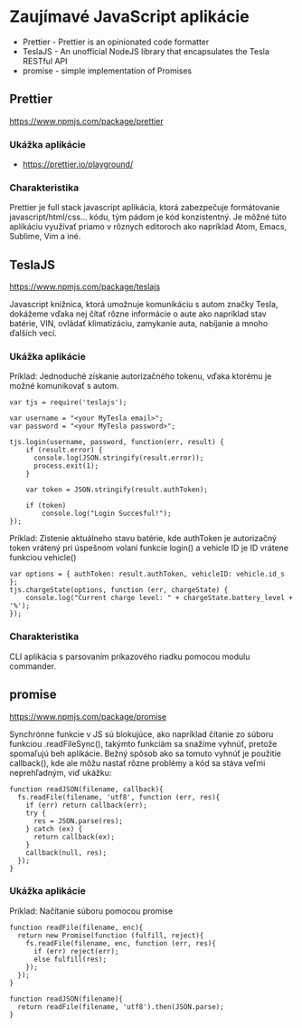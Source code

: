 # Zaujímavé JavaScript aplikácie 

- Prettier - Prettier is an opinionated code formatter
- TeslaJS - An unofficial NodeJS library that encapsulates the Tesla RESTful API
- promise - simple implementation of Promises

## Prettier

<https://www.npmjs.com/package/prettier>

### Ukážka aplikácie

- <https://prettier.io/playground/>

### Charakteristika

Prettier je full stack javascript aplikácia, ktorá zabezpečuje formátovanie javascript/html/css... kódu, tým pádom je kód konzistentný. Je môžné túto aplikáciu využívať priamo v rôznych editoroch ako napríklad Atom, Emacs, Sublime, Vim a iné.

## TeslaJS

<https://www.npmjs.com/package/teslajs>

Javascript knižnica, ktorá umožnuje komunikáciu s autom značky Tesla, dokážeme vďaka nej čítať rôzne informácie o aute ako napríklad stav batérie, VIN, ovládať klimatizáciu, zamykanie auta, nabíjanie a mnoho ďalších vecí.

### Ukážka aplikácie

Príklad: Jednoduché získanie autorizačného tokenu, vďaka ktorému je možné komunikovať s autom.

    var tjs = require('teslajs');
 
    var username = "<your MyTesla email>";
    var password = "<your MyTesla password>";
 
    tjs.login(username, password, function(err, result) {
        if (result.error) {
          console.log(JSON.stringify(result.error));
          process.exit(1);
        }
 
        var token = JSON.stringify(result.authToken);
 
        if (token)
            console.log("Login Succesful!");
    });

Príklad: Zistenie aktuálneho stavu batérie, kde authToken je autorizačný token vrátený pri úspešnom volaní funkcie login() a vehicle ID je ID vrátene funkciou vehicle()

	var options = { authToken: result.authToken, vehicleID: vehicle.id_s };
    tjs.chargeState(options, function (err, chargeState) {
        console.log("Current charge level: " + chargeState.battery_level + '%');
    });


### Charakteristika

CLI aplikácia s parsovaním príkazového riadku pomocou modulu commander.

## promise

<https://www.npmjs.com/package/promise>

Synchrónne funkcie v JS sú blokujúce, ako napríklad čítanie zo súboru funkciou .readFileSync(), takýmto funkciám sa snažíme vyhnúť, pretože spomaľujú beh aplikácie. Bežný spôsob ako sa tomuto vyhnúť je použitie callback(), kde ale môžu nastať rôzne problémy a kód sa stáva veľmi neprehľadným, viď ukážku:

    function readJSON(filename, callback){
      fs.readFile(filename, 'utf8', function (err, res){
        if (err) return callback(err);
        try {
          res = JSON.parse(res);
        } catch (ex) {
          return callback(ex);
        }
        callback(null, res);
      });
    }

### Ukážka aplikácie

Príklad: Načítanie súboru pomocou promise

    function readFile(filename, enc){
      return new Promise(function (fulfill, reject){
        fs.readFile(filename, enc, function (err, res){
          if (err) reject(err);
          else fulfill(res);
        });
      });
    }

    function readJSON(filename){
      return readFile(filename, 'utf8').then(JSON.parse);
    }



 